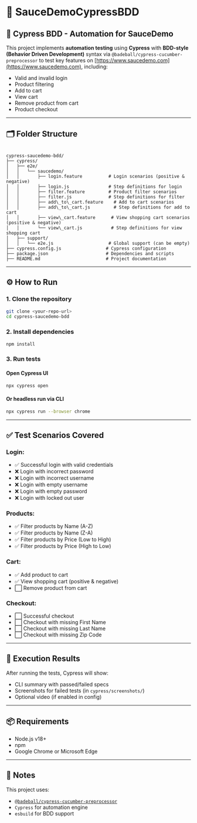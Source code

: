 # 🧪 SauceDemoCypressBDD

## 🤖 Cypress BDD - Automation for SauceDemo

This project implements **automation testing** using **Cypress** with **BDD-style (Behavior Driven Development)** syntax via `@badeball/cypress-cucumber-preprocessor` to test key features on [https://www.saucedemo.com](https://www.saucedemo.com), including:

- Valid and invalid login
- Product filtering
- Add to cart
- View cart
- Remove product from cart
- Product checkout

---

## 🗂️ Folder Structure

```

cypress-saucedemo-bdd/
├── cypress/
│   ├── e2e/
│   │   └── saucedemo/
│   │       ├── login.feature          # Login scenarios (positive & negative)
│   │       ├── login.js               # Step definitions for login
│   │       ├── filter.feature         # Product filter scenarios
│   │       ├── filter.js              # Step definitions for filter
│   │       ├── add\_to\_cart.feature    # Add to cart scenarios
│   │       ├── add\_to\_cart.js         # Step definitions for add to cart
│   │       ├── view\_cart.feature      # View shopping cart scenarios (positive & negative)
│   │       └── view\_cart.js           # Step definitions for view shopping cart
│   ├── support/
│   │   └── e2e.js                     # Global support (can be empty)
├── cypress.config.js                 # Cypress configuration
├── package.json                      # Dependencies and scripts
├── README.md                         # Project documentation

````

---

## ⚙️ How to Run

### 1. Clone the repository

```bash
git clone <your-repo-url>
cd cypress-saucedemo-bdd
````

### 2. Install dependencies

```bash
npm install
```

### 3. Run tests

#### Open Cypress UI

```bash
npx cypress open
```

#### Or headless run via CLI

```bash
npx cypress run --browser chrome
```

---

## ✅ Test Scenarios Covered

### Login:

* ✅ Successful login with valid credentials
* ❌ Login with incorrect password
* ❌ Login with incorrect username
* ❌ Login with empty username
* ❌ Login with empty password
* ❌ Login with locked out user

### Products:

* ✅ Filter products by Name (A-Z)
* ✅ Filter products by Name (Z-A)
* ✅ Filter products by Price (Low to High)
* ✅ Filter products by Price (High to Low)

### Cart:

* ✅ Add product to cart
* ✅ View shopping cart (positive & negative)
* ⬜ Remove product from cart

### Checkout:

* ⬜ Successful checkout
* ⬜ Checkout with missing First Name
* ⬜ Checkout with missing Last Name
* ⬜ Checkout with missing Zip Code

---

## 🧪 Execution Results

After running the tests, Cypress will show:

* CLI summary with passed/failed specs
* Screenshots for failed tests (in `cypress/screenshots/`)
* Optional video (if enabled in config)

---

## 📦 Requirements

* Node.js v18+
* npm
* Google Chrome or Microsoft Edge

---

## 📘 Notes

This project uses:

* [`@badeball/cypress-cucumber-preprocessor`](https://github.com/badeball/cypress-cucumber-preprocessor)
* `Cypress` for automation engine
* `esbuild` for BDD support
